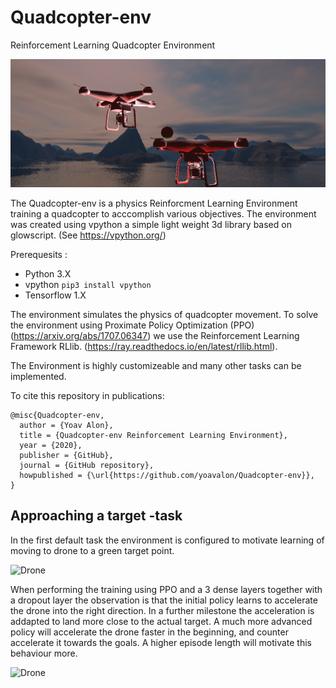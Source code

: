 # Quadcopter-env
Reinforcement Learning Quadcopter Environment

![Drone](/img/quadImg.png)

The Quadcopter-env is a physics Reinforcment Learning Environment training a quadcopter to acccomplish various objectives. The environment was created using vpython a simple light weight 3d library based on glowscript. (See https://vpython.org/)

Prerequesits : 

* Python 3.X
* vpython `pip3 install vpython`
* Tensorflow 1.X
  
The environment simulates the physics of quadcopter movement. 
To solve the environment using Proximate Policy Optimization (PPO) (https://arxiv.org/abs/1707.06347) we use the Reinforcement Learning Framework RLlib. (https://ray.readthedocs.io/en/latest/rllib.html).

The Environment is highly customizeable and many other tasks can be implemented.

To cite this repository in publications:

    @misc{Quadcopter-env,
      author = {Yoav Alon},
      title = {Quadcopter-env Reinforcement Learning Environment},
      year = {2020},
      publisher = {GitHub},
      journal = {GitHub repository},
      howpublished = {\url{https://github.com/yoavalon/Quadcopter-env}},
    }

## Approaching a target -task
In the first default task the environment is configured to motivate learning of moving to drone to a green target point.

![Drone](/img/droneTrace2.png)

When performing the training using PPO and a 3 dense layers together with a dropout layer the observation is that the initial policy learns to accelerate the drone into the right direction. In a further milestone the acceleration is addapted to land more close to the actual target. A much more advanced policy will accelerate the drone faster in the beginning, and counter accelerate it towards the goals. A higher episode length will motivate this behaviour more.

![Drone](/img/rews2.png)
